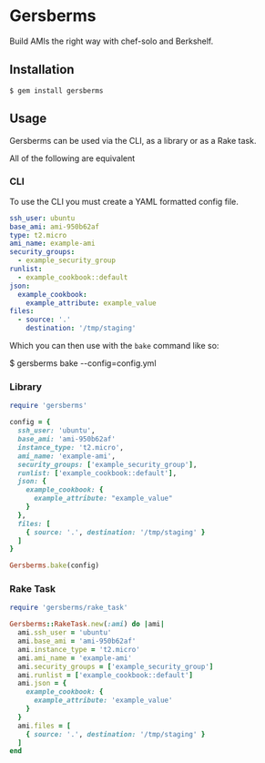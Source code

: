 # Gersberms

Build AMIs the right way with chef-solo and Berkshelf.

## Installation

    $ gem install gersberms

## Usage

Gersberms can be used via the CLI, as a library or as a Rake task.

All of the following are equivalent

### CLI

To use the CLI you must create a YAML formatted config file.

```yaml
ssh_user: ubuntu
base_ami: ami-950b62af
type: t2.micro
ami_name: example-ami
security_groups:
  - example_security_group
runlist:
  - example_cookbook::default
json:
  example_cookbook:
    example_attribute: example_value
files:
  - source: '.'
    destination: '/tmp/staging'
```

Which you can then use with the `bake` command like so:

   $ gersberms bake --config=config.yml

### Library
```ruby
require 'gersberms'

config = {
  ssh_user: 'ubuntu',
  base_ami: 'ami-950b62af'
  instance_type: 't2.micro',
  ami_name: 'example-ami',
  security_groups: ['example_security_group'],
  runlist: ['example_cookbook::default'],
  json: {
    example_cookbook: {
      example_attribute: "example_value"
    }
  },
  files: [
    { source: '.', destination: '/tmp/staging' }
  ]
}

Gersberms.bake(config)
```

### Rake Task

```ruby
require 'gersberms/rake_task'

Gersberms::RakeTask.new(:ami) do |ami|
  ami.ssh_user = 'ubuntu'
  ami.base_ami = 'ami-950b62af'
  ami.instance_type = 't2.micro'
  ami.ami_name = 'example-ami'
  ami.security_groups = ['example_security_group']
  ami.runlist = ['example_cookbook::default']
  ami.json = {
    example_cookbook: {
      example_attribute: 'example_value'
    }
  }
  ami.files = [
    { source: '.', destination: '/tmp/staging' }
  ]
end
```
